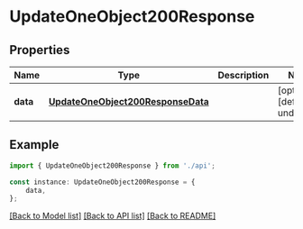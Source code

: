 # UpdateOneObject200Response


## Properties

Name | Type | Description | Notes
------------ | ------------- | ------------- | -------------
**data** | [**UpdateOneObject200ResponseData**](UpdateOneObject200ResponseData.md) |  | [optional] [default to undefined]

## Example

```typescript
import { UpdateOneObject200Response } from './api';

const instance: UpdateOneObject200Response = {
    data,
};
```

[[Back to Model list]](../README.md#documentation-for-models) [[Back to API list]](../README.md#documentation-for-api-endpoints) [[Back to README]](../README.md)
